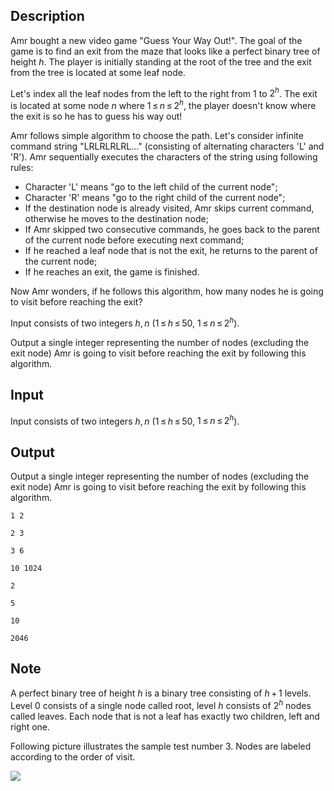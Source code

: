 ## Description

<div><p>Amr bought a new video game "Guess Your Way Out!". The goal of the game is to find an exit from the maze that looks like a perfect binary tree of height <span class="tex-span"><i>h</i></span>. The player is initially standing at the root of the tree and the exit from the tree is located at some leaf node. </p><p>Let's index all the leaf nodes from the left to the right from 1 to <span class="tex-span">2<sup class="upper-index"><i>h</i></sup></span>. The exit is located at some node <span class="tex-span"><i>n</i></span> where <span class="tex-span">1 ≤ <i>n</i> ≤ 2<sup class="upper-index"><i>h</i></sup></span>, the player doesn't know where the exit is so he has to guess his way out!</p><p>Amr follows simple algorithm to choose the path. Let's consider infinite command string "<span class="tex-font-style-tt">LRLRLRLRL...</span>" (consisting of alternating characters '<span class="tex-font-style-tt">L</span>' and '<span class="tex-font-style-tt">R</span>'). Amr sequentially executes the characters of the string using following rules:</p><ul> <li> Character '<span class="tex-font-style-tt">L</span>' means "go to the left child of the current node"; </li><li> Character '<span class="tex-font-style-tt">R</span>' means "go to the right child of the current node"; </li><li> If the destination node is already visited, Amr skips current command, otherwise he moves to the destination node; </li><li> If Amr skipped two consecutive commands, he goes back to the parent of the current node before executing next command; </li><li> If he reached a leaf node that is not the exit, he returns to the parent of the current node; </li><li> If he reaches an exit, the game is finished. </li></ul><p>Now Amr wonders, if he follows this algorithm, how many nodes he is going to visit before reaching the exit?</p></div><div class="input-specification"><p>Input consists of two integers <span class="tex-span"><i>h</i>, <i>n</i></span> (<span class="tex-span">1 ≤ <i>h</i> ≤ 50</span>, <span class="tex-span">1 ≤ <i>n</i> ≤ 2<sup class="upper-index"><i>h</i></sup></span>).</p></div><div class="output-specification"><p>Output a single integer representing the number of nodes (excluding the exit node) Amr is going to visit before reaching the exit by following this algorithm.</p></div>

## Input

<p>Input consists of two integers <span class="tex-span"><i>h</i>, <i>n</i></span> (<span class="tex-span">1 ≤ <i>h</i> ≤ 50</span>, <span class="tex-span">1 ≤ <i>n</i> ≤ 2<sup class="upper-index"><i>h</i></sup></span>).</p>

## Output

<p>Output a single integer representing the number of nodes (excluding the exit node) Amr is going to visit before reaching the exit by following this algorithm.</p>





```input1
1 2

```




```input2
2 3

```




```input3
3 6

```




```input4
10 1024

```




```output1
2
```




```output2
5
```




```output3
10
```




```output4
2046
```



## Note

<p>A perfect binary tree of height <span class="tex-span"><i>h</i></span> is a binary tree consisting of <span class="tex-span"><i>h</i> + 1</span> levels. Level <span class="tex-span">0</span> consists of a single node called <span class="tex-font-style-it">root</span>, level <span class="tex-span"><i>h</i></span> consists of <span class="tex-span">2<sup class="upper-index"><i>h</i></sup></span> nodes called <span class="tex-font-style-it">leaves</span>. Each node that is not a leaf has exactly two children, <span class="tex-font-style-it">left</span> and <span class="tex-font-style-it">right</span> one. </p><p>Following picture illustrates the sample test number <span class="tex-span">3</span>. Nodes are labeled according to the order of visit.</p><p><img class="tex-graphics" src="file://vjgiHybv.png" style="max-width: 100.0%;max-height: 100.0%;"></p>
